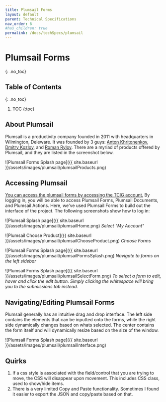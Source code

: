 ```yaml
---
title: Plumsail Forms
layout: default
parent: Technical Specifications
nav_order: 6
#has_children: true
permalink: /docs/techSpecs/plumsail
---
```


# Plumsail Forms
{: .no_toc}

## Table of Contents 
{: .no_toc}

1. TOC
{:toc}

## About Plumsail

Plumsail is a productivity company founded in 2011 with headquarters in Wilmington, Deleware. It was founded by 3 guys: [Anton Khritonenkov](https://www.crunchbase.com/person/anton-khritonenkov), [Dmitry Kozlov](https://www.crunchbase.com/person/dmitry-kozlov), and [Roman Rylov](https://www.crunchbase.com/person/roman-rylov). There are a myriad of products offered by Plumsail, and they are listed in the screenshot below.

![Plumsail Forms Splash page]({{ site.baseurl }}/assets/images/plumsail/plumsailProducts.png)

## Accessing Plumsail 
[You can access the plumsail forms by accessing the TCIG account.](https://plumsail.com/) By logging in, you will be able to access Plumsail Forms, Plumsail Documents, and Plumsail Actions. Here, we've used Plumsail Forms to build out the interface of the project. The following screenshots show how to log in:

![Plumsail Splash page]({{ site.baseurl }}/assets/images/plumsail/plumsailHome.png)
*Select "My Account"*

![Plumsail Choose Product]({{ site.baseurl }}/assets/images/plumsail/plumsailChooseProduct.png)
*Choose Forms*

![Plumsail Forms Splash page]({{ site.baseurl }}/assets/images/plumsail/plumsailFormsSplash.png)
*Navigate to forms on the left sidebar*

![Plumsail Forms Splash page]({{ site.baseurl }}/assets/images/plumsail/plumsailSelectForm.png)
*To select a form to edit, hover and click the edit button. Simply clicking the whitespace will bring you to the submissions tab instead.*

## Navigating/Editing Plumsail Forms

Plumsail generally has an intuitive drag and drop interface. The left side contains the elements that can be inputted onto the forms, while the right side dynamically changes based on whats selected. The center contains the form itself and will dynamically resize based on the size of the window. 

![Plumsail Forms Splash page]({{ site.baseurl }}/assets/images/plumsail/plumsailInterface.png)


## Quirks

1. If a css style is associated with the field/control that you are trying to move, the CSS will disappear upon movement. This includes CSS class, used to show/hide items. 
2. There is a very limited Copy and Paste functionality. Sometimes I found it easier to export the JSON and copy/paste based on that.